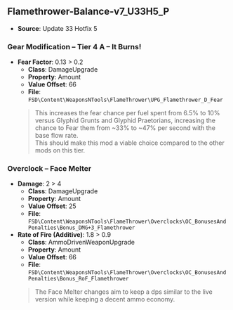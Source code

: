 ## Flamethrower-Balance-v7_U33H5_P
* **Source**: Update 33 Hotfix 5

### Gear Modification – Tier 4 A – It Burns!
* **Fear Factor**: 0.13 > 0.2
  * **Class**: DamageUpgrade
  * **Property**: Amount
  * **Value Offset**: 66
  * **File**: `FSD\Content\WeaponsNTools\FlameThrower\UPG_Flamethrower_D_Fear`
  > This increases the fear chance per fuel spent from 6.5% to 10% versus Glyphid Grunts and Glyphid Praetorians, increasing the chance to Fear them from ~33% to ~47% per second with the base flow rate.<br>
  > This should make this mod a viable choice compared to the other mods on this tier.

### Overclock – Face Melter
* **Damage**: 2 > 4
  * **Class**: DamageUpgrade
  * **Property**: Amount
  * **Value Offset**: 25
  * **File**: `FSD\Content\WeaponsNTools\FlameThrower\Overclocks\OC_BonusesAndPenalties\Bonus_DMG+3_Flamethrower`
* **Rate of Fire (Additive)**: 1.8 > 0.9 <!-- 30% > 15% -->
  * **Class**: AmmoDrivenWeaponUpgrade
  * **Property**: Amount
  * **Value Offset**: 66
  * **File**: `FSD\Content\WeaponsNTools\FlameThrower\Overclocks\OC_BonusesAndPenalties\Bonus_RoF_Flamethrower`
  > The Face Melter changes aim to keep a dps similar to the live version while keeping a decent ammo economy.
